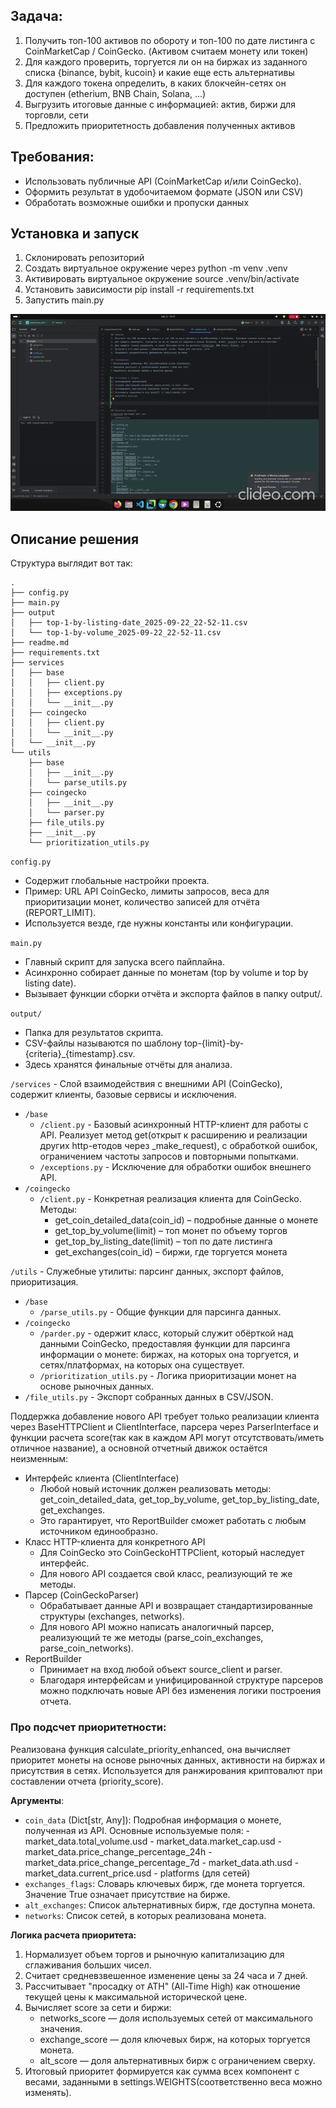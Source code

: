 ## Задача:
1. Получить топ-100 активов по обороту и топ-100 по дате листинга с CoinMarketCap / CoinGecko. (Активом считаем монету или токен)
2. Для каждого проверить, торгуется ли он на биржах из заданного списка {binance, bybit, kucoin} и какие еще есть альтернативы
3. Для каждого токена определить, в каких блокчейн-сетях он доступен (etherium, BNB Chain, Solana, …)
4. Выгрузить итоговые данные с информацией: актив, биржи для торговли, сети
5. Предложить приоритетность добавления полученных активов

## Требования:
* Использовать публичные API (CoinMarketCap и/или CoinGecko).
* Оформить результат в удобочитаемом формате (JSON или CSV)
* Обработать возможные ошибки и пропуски данных

## Установка и запуск
1) Склонировать репозиторий
2) Создать виртуальное окружение через python -m venv .venv
3) Активировать виртуальное окружение source .venv/bin/activate
4) Установить зависимости pip install -r requirements.txt
5) Запустить main.py

![Demo](screencast.gif)

## Описание решения 
Cтруктура выглядит вот так:
```commandline
.
├── config.py
├── main.py
├── output
│   ├── top-1-by-listing-date_2025-09-22_22-52-11.csv
│   └── top-1-by-volume_2025-09-22_22-52-11.csv
├── readme.md
├── requirements.txt
├── services
│   ├── base
│   │   ├── client.py
│   │   ├── exceptions.py
│   │   └── __init__.py
│   ├── coingecko
│   │   ├── client.py
│   │   └── __init__.py
│   └── __init__.py
└── utils
    ├── base
    │   ├── __init__.py
    │   └── parse_utils.py
    ├── coingecko
    │   ├── __init__.py
    │   └── parser.py
    ├── file_utils.py
    ├── __init__.py
    └── prioritization_utils.py
```
`config.py`
* Содержит глобальные настройки проекта.
* Пример: URL API CoinGecko, лимиты запросов, веса для приоритизации монет, количество записей для отчёта (REPORT_LIMIT).
* Используется везде, где нужны константы или конфигурации.

`main.py`
* Главный скрипт для запуска всего пайплайна.
* Асинхронно собирает данные по монетам (top by volume и top by listing date).
* Вызывает функции сборки отчёта и экспорта файлов в папку output/.

`output/`
* Папка для результатов скрипта.
* CSV-файлы называются по шаблону top-{limit}-by-{criteria}_{timestamp}.csv.
* Здесь хранятся финальные отчёты для анализа.

`/services` - Слой взаимодействия с внешними API (CoinGecko), содержит клиенты, базовые сервисы и исключения.
* `/base`
  * `/client.py` - Базовый асинхронный HTTP-клиент для работы с API. Реализует метод get(открыт к расширению и реализации других http-етодов через _make_request), с обработкой ошибок, ограничением частоты запросов и повторными попытками.
  * `/exceptions.py` - Исключение для обработки ошибок внешнего API.
* `/coingecko`
  * `/client.py` - Конкретная реализация клиента для CoinGecko. Методы:
    * get_coin_detailed_data(coin_id) – подробные данные о монете
    * get_top_by_volume(limit) – топ монет по объему торгов
    * get_top_by_listing_date(limit) – топ по дате листинга
    * get_exchanges(coin_id) – биржи, где торгуется монета

`/utils` - Служебные утилиты: парсинг данных, экспорт файлов, приоритизация.
* `/base`
  * `/parse_utils.py` - Общие функции для парсинга данных.
* `/coingecko`
  * `/parder.py` - одержит класс, который служит обёрткой над данными CoinGecko, предоставляя функции для парсинга информации о монете: биржах, на которых она торгуется, и сетях/платформах, на которых она существует.
  * `/prioritization_utils.py` - Логика приоритизации монет на основе рыночных данных.
* `/file_utils.py` - Экспорт собранных данных в CSV/JSON.

Поддержка добавление нового API требует только реализации клиента через BaseHTTPClient и ClientInterface, парсера через ParserInterface и функции расчета score(так как в каждом API могут отсутствовать/иметь отличное название), а основной отчетный движок остаётся неизменным:
* Интерфейс клиента (ClientInterface)
    - Любой новый источник должен реализовать методы: get_coin_detailed_data, get_top_by_volume, get_top_by_listing_date, get_exchanges.
    - Это гарантирует, что ReportBuilder сможет работать с любым источником единообразно.
* Класс HTTP-клиента для конкретного API
  - Для CoinGecko это CoinGeckoHTTPClient, который наследует интерфейс.
  - Для нового API создается свой класс, реализующий те же методы.
* Парсер (CoinGeckoParser)
  - Обрабатывает данные API и возвращает стандартизированные структуры (exchanges, networks).
  - Для нового API можно написать аналогичный парсер, реализующий те же методы (parse_coin_exchanges, parse_coin_networks).
* ReportBuilder
  - Принимает на вход любой объект source_client и parser.
  - Благодаря интерфейсам и унифицированной структуре парсеров можно подключать новые API без изменения логики построения отчета.

### Про подсчет приоритетности:
Реализована функция calculate_priority_enhanced, она вычисляет приоритет монеты на основе рыночных данных, активности на биржах и
присутствия в сетях. Используется для ранжирования криптовалют при составлении отчета (priority_score).

**Аргументы**:
* `coin_data` (Dict[str, Any]): Подробная информация о монете, полученная из API. 
        Основные используемые поля:
            - market_data.total_volume.usd
            - market_data.market_cap.usd
            - market_data.price_change_percentage_24h
            - market_data.price_change_percentage_7d
            - market_data.ath.usd
            - market_data.current_price.usd
            - platforms (для сетей)
* `exchanges_flags`: Словарь ключевых бирж, где монета торгуется.
        Значение True означает присутствие на бирже.
* `alt_exchanges`: Список альтернативных бирж, где доступна монета.
* `networks`: Список сетей, в которых реализована монета.

**Логика расчета приоритета:**
1. Нормализует объем торгов и рыночную капитализацию для сглаживания
           больших чисел.
2. Считает средневзвешенное изменение цены за 24 часа и 7 дней.
3. Рассчитывает "просадку от ATH" (All-Time High) как отношение текущей цены к максимальной исторической цене.
4. Вычисляет score за сети и биржи:
   - networks_score — доля используемых сетей от максимального значения.
   - exchange_score — доля ключевых бирж, на которых торгуется монета.
   - alt_score — доля альтернативных бирж с ограничением сверху.
5. Итоговый приоритет формируется как сумма всех компонент с весами, заданными  в settings.WEIGHTS(соответственно веса можно изменять).


